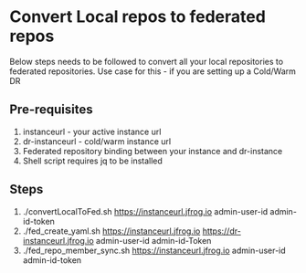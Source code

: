 # Convert Local repos to federated repos

Below steps needs to be followed to convert all your local repositories to federated repositories. Use case for this - if you are setting up a Cold/Warm DR

## Pre-requisites
1. instanceurl - your active instance url
2. dr-instanceurl - cold/warm instance url 
3. Federated repository binding between your instance and dr-instance
4. Shell script requires jq to be installed 

## Steps 
1. ./convertLocalToFed.sh https://instanceurl.jfrog.io admin-user-id admin-id-token
2. ./fed_create_yaml.sh https://instanceurl.jfrog.io https://dr-instanceurl.jfrog.io admin-user-id admin-id-Token
3. ./fed_repo_member_sync.sh https://instanceurl.jfrog.io admin-user-id admin-id-token